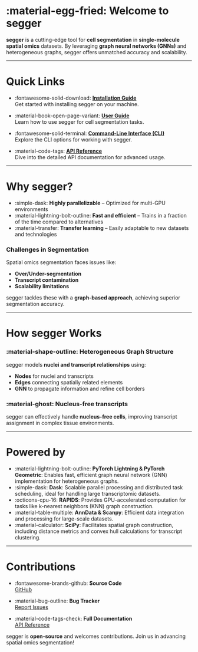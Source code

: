 # :material-egg-fried: Welcome to segger 

**segger** is a cutting-edge tool for **cell segmentation** in **single-molecule spatial omics** datasets. By leveraging **graph neural networks (GNNs)** and heterogeneous graphs, segger offers unmatched accuracy and scalability.

---

# Quick Links

<div class="grid cards" markdown="1">

- :fontawesome-solid-download: **[Installation Guide](installation.md)**  
  Get started with installing segger on your machine.

- :material-book-open-page-variant: **[User Guide](user_guide/index.md)**  
  Learn how to use segger for cell segmentation tasks.

- :fontawesome-solid-terminal: **[Command-Line Interface (CLI)](cli.md)**  
  Explore the CLI options for working with segger.

- :material-code-tags: **[API Reference](api/index.md)**  
  Dive into the detailed API documentation for advanced usage.

</div>

---

# Why segger?

- :simple-dask: **Highly parallelizable**  – Optimized for multi-GPU environments
- :material-lightning-bolt-outline: **Fast and efficient** – Trains in a fraction of the time compared to alternatives
- :material-transfer: **Transfer learning** – Easily adaptable to new datasets and technologies

### **Challenges in Segmentation**

Spatial omics segmentation faces issues like:

- **Over/Under-segmentation**
- **Transcript contamination**
- **Scalability limitations**

segger tackles these with a **graph-based approach**, achieving superior segmentation accuracy.

---

# How segger Works

### :material-shape-outline: **Heterogeneous Graph Structure**

segger models **nuclei and transcript relationships** using:

- **Nodes** for nuclei and transcripts
- **Edges** connecting spatially related elements
- **GNN** to propagate information and refine cell borders

### :material-ghost: **Nucleus-free transcripts**

segger can effectively handle **nucleus-free cells**, improving transcript assignment in complex tissue environments.

---

# Powered by

- :material-lightning-bolt-outline: **PyTorch Lightning & PyTorch Geometric**: Enables fast, efficient graph neural network (GNN) implementation for heterogeneous graphs.
- :simple-dask: **Dask**: Scalable parallel processing and distributed task scheduling, ideal for handling large transcriptomic datasets.
- :octicons-cpu-16: **RAPIDS**: Provides GPU-accelerated computation for tasks like k-nearest neighbors (KNN) graph construction.
- :material-table-multiple: **AnnData & Scanpy**: Efficient data integration and processing for large-scale datasets.
- :material-calculator: **SciPy**: Facilitates spatial graph construction, including distance metrics and convex hull calculations for transcript clustering.

---

# Contributions

<div class="grid cards" markdown="1">

- :fontawesome-brands-github: **Source Code**  
  [GitHub](https://github.com/EliHei2/segger_dev)

- :material-bug-outline: **Bug Tracker**  
  [Report Issues](https://github.com/EliHei2/segger_dev/issues)

- :material-code-tags-check: **Full Documentation**  
  [API Reference](api/index.md)

</div>

segger is **open-source** and welcomes contributions. Join us in advancing spatial omics segmentation!
